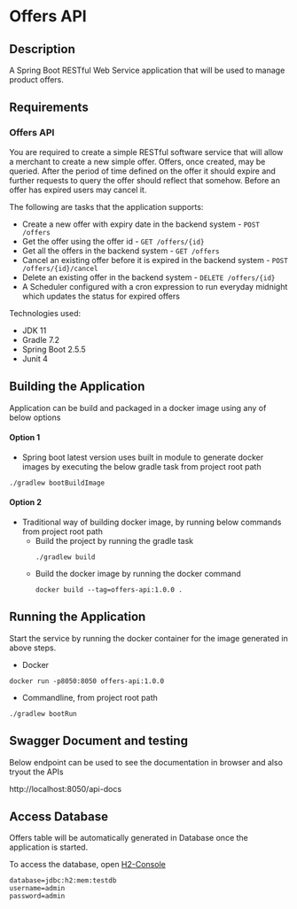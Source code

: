 # Offers API

## Description
A Spring Boot RESTful Web Service application that will be used to manage product offers.

## Requirements
### Offers API

You are required to create a simple RESTful software service that will
allow a merchant to create a new simple offer. Offers, once created, may be
queried. After the period of time defined on the offer it should expire and
further requests to query the offer should reflect that somehow. Before an offer
has expired users may cancel it.


The following are tasks that the application supports:
- Create a new offer with expiry date in the backend system - `POST /offers`
- Get the offer using the offer id - `GET /offers/{id}`
- Get all the offers in the backend system - `GET /offers`
- Cancel an existing offer before it is expired in the backend system - `POST /offers/{id}/cancel`
- Delete an existing offer in the backend system - `DELETE /offers/{id}`
- A Scheduler configured with a cron expression to run everyday midnight which updates the status for expired offers

Technologies used:

- JDK 11
- Gradle 7.2
- Spring Boot 2.5.5
- Junit 4


## Building the Application
Application can be build and packaged in a docker image using any of below options
#### Option 1 
- Spring boot latest version uses built in module to generate docker images by executing the below gradle task from project root path
```
./gradlew bootBuildImage
```

#### Option 2 
- Traditional way of building docker image, by running below commands from project root path
  - Build the project by running the gradle task
    ```
    ./gradlew build
    ```
  - Build the docker image by running the docker command
    ```
    docker build --tag=offers-api:1.0.0 . 
    ```

## Running the Application
Start the service by running the docker container for the image generated in above steps.
- Docker
```
docker run -p8050:8050 offers-api:1.0.0
```

- Commandline, from project root path
```
./gradlew bootRun
```

## Swagger Document and testing
Below endpoint can be used to see the documentation in browser and also tryout the APIs

http://localhost:8050/api-docs

## Access Database
Offers table will be automatically generated in Database once the application is started.

To access the database, open [H2-Console](http://localhost:8050/h2-console)
```
database=jdbc:h2:mem:testdb
username=admin
password=admin
```
